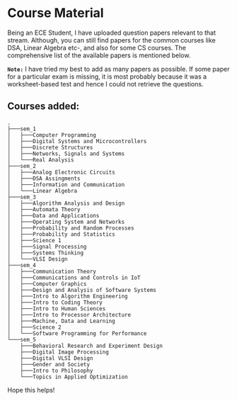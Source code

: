 # Course Material

Being an ECE Student, I have uploaded question papers relevant to that stream. Although, you can still find papers for the common courses like DSA, Linear Algebra etc-, and also for some CS courses. The comprehensive list of the available papers is mentioned below.<br>

**`Note:`** I have tried my best to add as many papers as possible. If some paper for a particular exam is missing, it is most probably because it was a worksheet-based test and hence I could not retrieve the questions.

## Courses added:

```
.
├───sem_1
│   ├───Computer Programming
│   ├───Digital Systems and Microcontrollers
│   ├───Discrete Structures
│   ├───Networks, Signals and Systems
│   └───Real Analysis
├───sem_2
│   ├───Analog Electronic Circuits
│   ├───DSA Assingments
│   ├───Information and Communication
│   └───Linear Algebra
├───sem_3
│   ├───Algorithm Analysis and Design
│   ├───Automata Theory
│   ├───Data and Applications
│   ├───Operating System and Networks
│   ├───Probability and Random Processes
│   ├───Probability and Statistics
│   ├───Science 1
│   ├───Signal Processing
│   ├───Systems Thinking
│   └───VLSI Design
├───sem_4
│   ├───Communication Theory
│   ├───Communications and Controls in IoT
│   ├───Computer Graphics
│   ├───Design and Analysis of Software Systems
│   ├───Intro to Algorithm Engineering
│   ├───Intro to Coding Theory
│   ├───Intro to Human Sciences
│   ├───Intro to Processor Architecture
│   ├───Machine, Data and Learning
│   ├───Science 2
│   └───Software Programming for Performance
└───sem_5
    ├───Behavioral Research and Experiment Design
    ├───Digital Image Processing
    ├───Digital VLSI Design
    ├───Gender and Society
    ├───Intro to Philosophy
    └───Topics in Applied Optimization
```

Hope this helps!
